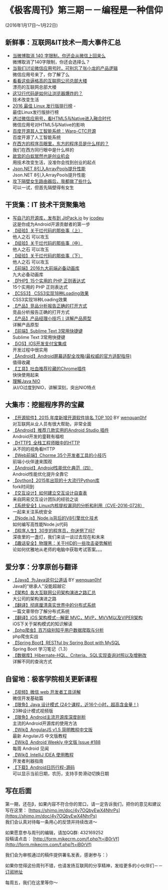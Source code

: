 # 《极客周刊》第三期－－编程是一种信仰

(2016年1月17日～1月22日)

## 新鲜事：互联网&IT技术一周大事件汇总

- [当微博取消 140 字限制，你还会从微信上回来么](http://36kr.com/p/5042531.html) 
<br>微博取消了140字限制，你还会选择么？
- [当我们讨论微信应用号时，可别忘了张小龙的产品逻辑](http://36kr.com/p/5042544.html?ref=head_line_one) 
<br>微信应用号来了，你了解了么
- [看看这些逼格高的互联网公司总部大楼](http://www.devstore.cn/new/newInfo/16996.html) 
<br>漂亮的互联网总部大楼
- [这12行代码是如何让浏览器爆炸的？](http://www.devstore.cn/new/newInfo/17006.html) 
<br>技术改变生活
- [2016 最佳 Linux 发行版排行榜](http://www.oschina.net/news/69964/the-best-linux-distros-of-2016) - 
<br>最佳Linux发行版排行榜
- [透过微信应用号，看HTML5与Native进入融合时代](http://www.oschina.net/news/70011/html5-and-native) 
<br>微信应用号对HTML5与Native的影响
- [百度开源其人工智能系统：Warp-CTC开源](http://www.infoq.com/cn/news/2016/01/Baidu-Open-Source-Warp-CTC) 
<br>百度开源了人工智能系统
- [在西方的程序员眼里，东方的程序员是什么样的？](http://www.techug.com/how-do-programmers-in-the-west-see-programmers?) 
<br>我们在西方同行眼中是什么样的
- [故宫的白蚁居然也是创业机会](http://tech.163.com/16/0121/08/BDRD4L0300094OE0.html#index_club) 
<br>用技术改变生活，没准你会找到创业的起点
- [Json.NET 8引入ArrayPools提升性能](http://www.infoq.com/cn/news/2016/01/json-net8) 
<br>Json.NET 8引入ArrayPools提升性能
- [攻下隔壁女生路由器后，我都做了些什么](http://daily.zhihu.com/story/3603866)
<br>可以一试，但首先隔壁得有女生

## 干货集：IT 技术干货聚集地

- [写自己的开源库，发布到 JitPack.io](https://github.com/icodeu/HelloLibrary) by [icodeu](https://github.com/icodeu)
<br>这是你成为Android开源贡献者的第一步
- [【经验】关于烂代码的那些事（上）](http://blog.2baxb.me/archives/1343)
<br>他人之石 可以攻玉
- [【经验】关于烂代码的那些事（中）](http://blog.2baxb.me/archives/1378)
<br>他人之石 可以攻玉
- [【经验】关于烂代码的那些事（下）](http://blog.2baxb.me/archives/1499)
<br>他人之石 可以攻玉
- [【前端】2016九大前端必备动画库](http://www.tuicool.com/articles/f2IJfij)
<br>九大必备动画库
- [【PHP】15个实用的 PHP 正则表达式](http://webres.wang/15-useful-php-reg-expression/)
<br> 15个实用的 PHP 正则表达式
- [【CSS3】 CSS3实现18种Loading效果](http://webres.wang/18-css3-loading-effect/)
<br>CSS3实现18种Loading效果
- [【产品】竞品分析报告正确的打开方式](http://www.chanpin100.com/archives/37420)
<br>竞品分析报告正确的打开方式
- [【产品】产品经理小技巧丨详解产品原型]( http://www.chanpin100.com/archives/37326)
<br>详解产品原型
- [【前端】Sublime Text 3常用快捷键](http://www.css88.com/)
<br>Sublime Text 3常用快捷键
- [【iOS】IOS开发支付宝集成](http://www.jianshu.com/p/2b9bbfcb7ec4?hmsr=toutiao.io&utm_medium=toutiao.io&utm_source=toutiao.io)
<br>开发过程中很实用
- [【Android】Android屏幕适配全攻略(最权威的官方适配指导)](http://blog.csdn.net/jdsjlzx/article/details/45891551)
<br>值得收藏
- [【工具】吐血推荐珍藏的Chrome插件](https://mp.weixin.qq.com/s?__biz=MzA4NTQwNDcyMA==&mid=402064553&idx=1&sn=4bc95ed03916f87cc8dfd17baed54f24)
<br>快快使用起来
- [理解Java NIO](http://yq.aliyun.com/articles/2371)
<br>从I/O过度到NIO，讲解深刻，突出NIO特点


## 大集市：挖掘程序界的宝藏 

- [【开源软件】2015 年度新增开源软件排名 TOP 100](http://www.oschina.net/news/69808/2015-annual-ranking-top-100-new-open-source-software) BY [wenquan0hf](https://github.com/wenquan0hf)
<br>对互联网从业人员有很大帮助，非常全面
- [【Android】推荐几款实用的Android Studio 插件](http://www.jianshu.com/p/6f5f818afe4b?hmsr=toutiao.io&utm_medium=toutiao.io&utm_source=toutiao.io)
<br>Android开发的童鞋有福啦
- [【HTTP】全栈工程师眼中的HTTP](http://www.epubit.com.cn/article/378)
<br>从不同的视角看HTTP
- [【Web前端】Chorme 35个开发者工具的小技巧](http://www.w3cplus.com/tools/dev-tips.html)
<br>前端小伙伴速来围观
- [【Android】Android性能优化典范（四）](http://geek.csdn.net/news/detail/50692)
<br>Android性能优化提升全靠它
- [【python】2015年出现的十大流行Python库](http://codingpy.com/article/top-10-python-libraries-started-in-2015/)
<br>fork时间到
- [【交互设计】如何建立交互设计自查表](http://uedc.163.com/12870.html)
<br>来自网易交互设计团队的经验之谈
- [【系统安全】Linux内核提权漏洞的分析和利用（CVE-2016-0728）](http://www.freebuf.com/vuls/93799.html)
<br>一起来关注系统安全
- [【Node.js】Node.js背后的V8引擎优化技术](http://geek.csdn.net/news/detail/52208)
<br>如何编写高性能Node.js代码
- [【程序人生】30岁的程序员，你迷惘了吗?](http://www.cnblogs.com/tiangang/p/5144408.html)
<br>深夜里的一盏灯，我们来谈一谈过去现在和未来
- [【趣话安全】物理黑：关于HID的一些攻击姿势解析](http://www.freebuf.com/articles/system/92519.html)
<br>论如何优雅地从老师的电脑中获取考试答案。。。

## 爱分享：分享原创与翻译

- [【Java】为Java说句公道话](http://www.yinwang.org/blog-cn/2016/01/18/java/) BY [wenquan0hf](https://github.com/wenquan0hf)
<br>Java的“继承人”没能超越它
- [【架构】各大互联网公司架构演进之路汇总](http://www.hollischuang.com/archives/1036?hmsr=toutiao.io&utm_medium=toutiao.io&utm_source=toutiao.io)
<br>大公司的架构演进之路
- [【翻译】彻底厘清真实世界中的分布式系统](http://dockone.io/article/967?hmsr=toutiao.io&utm_medium=toutiao.io&utm_source=toutiao.io) 
<br>一篇文章带你了解分布式系统
- [【翻译】iOS 架构模式--解密 MVC，MVP，MVVM以及VIPER架构](http://www.cocoachina.com/ios/20160108/14916.html)
<br>iOS下关于架构模式的知识解读
- [【php爬虫】百万级别知乎用户数据爬取与分析](http://www.aintnot.com/2015/09/30/php-spider-millons-of-zhihu-user-analyze/)
<br>php爬虫实战
- [【Spring Boot】RESTful by Spring Boot with MySQL](http://www.jianshu.com/p/2537313ce5f1)
<br>Spring Boot 学习笔记（1.3）
- [【数据库】Hibernate-HQL、Criteria、SQL实现查询对照以及增删改](http://blog.csdn.net/wangyang1354/article/details/50448484)
<br>详解不同的查询方式

## 自留地：极客学院相关更新课程

- [【视频】微信 web 开发者工具详解](http://www.jikexueyuan.com/course/2463.html)
<br>微信开发基础篇
- [【限免】Java 设计模式 (24个课程，近16个小时，超高含金量！)](http://ke.jikexueyuan.com/xilie/6?huodong=shequn_0118)
<br>23种设计模式视频版
- [【限免】Android主流开源库深度剖析](http://ke.jikexueyuan.com/xilie/108?huodong=shequn_0119)
<br>主流的Android开源库的使用方法
- [【Wiki】AngularJS v1.5 简明教程中文版](http://wiki.jikexueyuan.com/project/angularjs/)
<br>最新 AngularJS 中文版教程
- [【Wiki】Android Weekly 中文版 Issue #188](http://wiki.jikexueyuan.com/project/android-weekly/issue-188/index.html)
<br>每周 Android 见闻
- [【Wiki】IntelliJ IDEA 使用教程](http://wiki.jikexueyuan.com/project/intellij-idea-tutorial/)
<br>开发者利器指南
- [【下载】Android日历行程-源码](http://download.jikexueyuan.com/detail/id/974.html)
<br>可以显示当前日期，农历，支持手势滑动切换日期

## 写在后面

第一期，还在β，如果内容不符合你的胃口，请一定告诉我们，把你的意见和建议写在这里： [https://shimo.im/doc/4y7OQbyEwX4NhrPs](https://shimo.im/doc/4y7OQbyEwX4NhrPs)   
我们会认真对待每一条用心的反馈并持续改进～

如果愿意参与周刊的编辑，请加QQ群: 432169252   
投稿请点击： [http://form.mikecrm.com/f.php?t=iB0rVf](http://form.mikecrm.com/f.php?t=iB0rVf)   

我们会为审核通过的稿件提供署名发表，感谢参与：）   

如果你觉得这份周刊不错，也请发扬互联网的分享精神，发给更多的小伙伴们－－[订阅地址](http://list.qq.com/cgi-bin/qf_invite?id=83392b8505dd16951d180f02fe45e724a4f0c455983ca581)

每周五，我们在这里等你～
